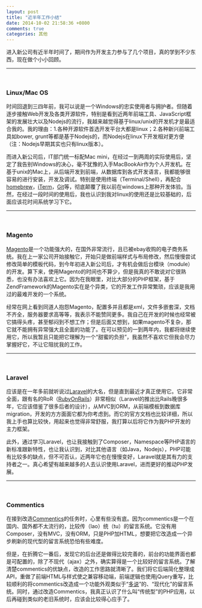 ```yaml
---
layout: post
title: "近半年工作小结"
date: 2014-10-02 21:58:36 +0800
comments: true
categories: 其他
---
```

进入新公司有近半年时间了，期间作为开发主力参与了几个项目，真的学到不少东西，现在做个小小回顾。
___
<br/>

### Linux/Mac OS
时间回退到三四年前，我可以说是一个Windows的忠实使用者与拥护者。但随着逐步接触Web开发及各类开源软件，特别是看到近两年前端工具、JavaScript框架的发展壮大以及Nodejs的流行，我越来越觉得基于linux/unix的开发机才是最适合我的。我的理由：1.各种开源软件首选开发平台大都是linux；2.各种新兴前端工具如bower, grunt等都是基于Nodejs的，而Nodejs在linux下开发相对更方便（注：Nodejs早期其实也只有linux版本）。
<!-- more -->
而进入新公司后，IT部门统一标配Mac mini，在经过一到两周的实际使用后，坚定了我告别Windows的决心，毫不犹豫的入手MacBookAir作为个人开发机。在基于unix的Mac上，从后端开发到前端，从数据库到各式开发语言，我都能够很容易的进行安装，开发及调试。特别是使用终端（Terminal/Shell），再配合[homebrew](http://brew.sh/)，[iTerm](http://iterm2.com/)，[Git](http://git-scm.com)等，彻底颠覆了我以前在windows上那种开发体验。当然，在经过一段时间的使用后，我也认识到我对linux的使用还是比较基础的，后面应该花时间系统学习下它。
___
<br/>

### Magento
[Magento](http://magento.com/products/overview)是一个功能强大的，在国外非常流行，且已被ebay收购的电子商务系统。我在上一家公司开始接触它，开始只是做前端样式与布局修改，然后慢慢尝试修改简单的模板代码，到今年初进入新公司后，才有机会做后台模块（module）的开发。算下来，使用Magento的时间也不算少，但是我真的不敢说对它很熟悉，也没有办法喜欢上它。因为在我眼里，对比大部分的PHP框架，基于ZendFramework的Magento实在是个异类，它的开发工作异常繁琐，应该是我用过的最难开发的一个系统。

经常在网上看到同道人抱怨Magento，配置多并且都是xml，文件多嵌套深，文档不齐全，服务器要求高等等，我表示不能赞同更多。我自己在开发的时候也经常被它搞得头疼，甚至郁闷到不想工作；但是后面又想到，如果magento不复杂，那它就不能拥有异常强大且全面的功能了。在可以预见的一到两年内，我都将继续使用它，所以我暂且只能把它理解为一个“甜蜜的负担”，我虽然不喜欢它但我会尽力掌握好它，不让它阻扰我的工作。
___
<br/>

### Laravel
应该是在一年多前就听说过[Laravel](http://laravel.com/)的大名，但是直到最近才真正使用它。它非常全面，跟有名的RoR（[RubyOnRails](http://rubyonrails.org/)）非常相似（Laravel的推出比Rails晚很多年，它应该借鉴了很多后者的设计），从MVC到ORM，从前端模板到数据库migration，开发的方方面面它都为你考虑到。而它的官方文档也比较详细，所以我上手也算比较快，用起来也觉得非常舒服，我打算以后将它作为我PHP开发的主力框架。

此外，通过学习Laravel，也让我接触到了Composer，Namespace等PHP语言的新标准跟新特性，也让我认识到，对比其他语言（如Java，Nodejs），PHP可能有比较多的缺点，但不可否认，近两年它也在慢慢变好，Laravel就是其有力的支持者之一。真心希望有越来越多的人去认识使用Laravel，进而更好的推动PHP发展。
___
<br/>

### Commentics
在接到改造[Commentics](http://www.commentics.org/)的任务时，心里有些没有底。因为commentics是一个在国内、国外都不太流行的，比较传（lao）统（tu）的留言系统。它没有用Composer，没有MVC，没有ORM，只是PHP加HTML，想要把它改造成一个异步刷新的现代型的留言系统恐怕有些难度。

但是，在折腾它一番后，发现它的后台还是做得比较完善的，前台的功能界面也都是可配置的，除了不现代（ajax）之外，确实算得是一个比较好的留言系统。了解清楚commentics的优缺点，改造的工作思路就清晰了。我们将它后端简化整理成API，重做了前端HTML与样式使之兼容移动端，前端逻辑也使用jQuery重写，比较顺利的将commentics改造成一个功能外观类似于“[多说](http://duoshuo.com/)”的、“现代化”的留言系统。同时，通过改造Commentics，我真正认识了什么叫“传统型”的PHP应用，以后再碰到类似的老旧系统时，应该会比较得心应手了。

